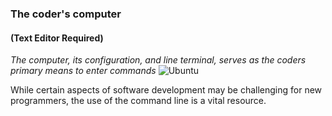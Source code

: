 ### The coder's computer
#### (Text Editor Required)

*The computer, its configuration, and line terminal, serves as the coders primary means to enter commands*
![Ubuntu](https://external-content.duckduckgo.com/iu/?u=http%3A%2F%2Fwww.windowscentral.com%2Fsites%2Fwpcentral.com%2Ffiles%2Fstyles%2Fxlarge%2Fpublic%2Ffield%2Fimage%2F2016%2F03%2Fubuntu-logo.jpg%3Fitok%3D02qv11vf&f=1&nofb=1)

While certain aspects of software development may be challenging for new programmers, the use of the command line is a vital resource. 
